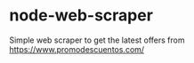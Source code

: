 node-web-scraper
================

Simple web scraper to get the latest offers from https://www.promodescuentos.com/
